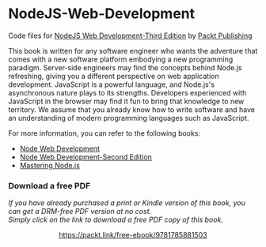 # NodeJS-Web-Development
Code files for [NodeJS Web Development-Third Edition](https://www.packtpub.com/web-development/nodejs-web-development-third-edition?utm_source=GitHub&utm_medium=repo&utm_campaign=9781785881503) by [Packt Publishing](https://www.packtpub.com/)

This book is written for any software engineer who wants the adventure that comes with a new software platform embodying a new programming paradigm.
Server-side engineers may find the concepts behind Node.js refreshing, giving you a different perspective on web application development. JavaScript is a powerful 
language, and Node.js's asynchronous nature plays to its strengths.
Developers experienced with JavaScript in the browser may find it fun to bring that knowledge to new territory.
We assume that you already know how to write software and have an understanding of modern programming languages such as JavaScript.

For more information, you can refer to the following books:
* [Node Web Development](https://www.packtpub.com/web-development/node-web-development?utm_source=GitHub&utm_medium=repo&utm_campaign=9781849515146)
* [Node Web Development-Second Edition](https://www.packtpub.com/web-development/node-web-development-second-edition?utm_source=GitHub&utm_medium=repo&utm_campaign=9781782163305)
* [Mastering Node.js](https://www.packtpub.com/web-development/mastering-nodejs?utm_source=GitHub&utm_medium=repo&utm_campaign=9781782166320)
### Download a free PDF

 <i>If you have already purchased a print or Kindle version of this book, you can get a DRM-free PDF version at no cost.<br>Simply click on the link to download a free PDF copy of this book.</i>
<p align="center"> <a href="https://packt.link/free-ebook/9781785881503">https://packt.link/free-ebook/9781785881503 </a> </p>